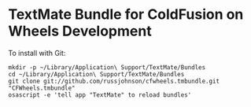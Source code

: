 # TextMate Bundle for ColdFusion on Wheels Development

To install with Git:

    mkdir -p ~/Library/Application\ Support/TextMate/Bundles
    cd ~/Library/Application\ Support/TextMate/Bundles
    git clone git://github.com/russjohnson/cfwheels.tmbundle.git "CFWheels.tmbundle"
    osascript -e 'tell app "TextMate" to reload bundles'